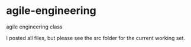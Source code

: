 agile-engineering
=================

agile engineering class

I posted all files, but please see the src folder for the current working set.
